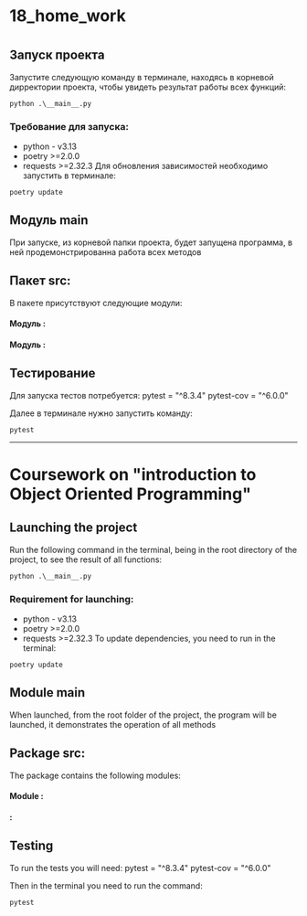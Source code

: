 # 18_home_work
# 



## Запуск проекта
Запустите следующую команду в терминале, находясь в корневой дирректории проекта, чтобы увидеть результат работы всех функций:
```
python .\__main__.py
```

### Требование для запуска:
- python - v3.13
- poetry >=2.0.0
- requests >=2.32.3
Для обновления зависимостей необходимо запустить в терминале:
```
poetry update
```


## Модуль main
При запуске, из корневой папки проекта, будет запущена программа, в ней продемонстрированна работа всех методов



## Пакет src:
В пакете присутствуют следующие модули:


#### Модуль :



#### Модуль :



## Тестирование 
Для запуска тестов потребуется:
pytest = "^8.3.4"
pytest-cov = "^6.0.0"

Далее в терминале нужно запустить команду:
```
pytest
```


******************************************************************************************************************

# Coursework on "introduction to Object Oriented Programming"

## Launching the project
Run the following command in the terminal, being in the root directory of the project, to see the result of all functions:
```
python .\__main__.py
```

### Requirement for launching:
- python - v3.13
- poetry >=2.0.0
- requests >=2.32.3
To update dependencies, you need to run in the terminal:
```
poetry update
```

## Module main
When launched, from the root folder of the project, the program will be launched, it demonstrates the operation of all methods

## Package src:
The package contains the following modules:


#### Module :



#### :



## Testing
To run the tests you will need:
pytest = "^8.3.4"
pytest-cov = "^6.0.0"

Then in the terminal you need to run the command:
```
pytest
```